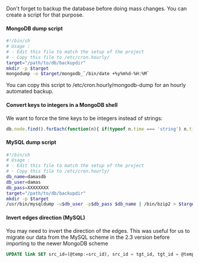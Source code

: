 Don't forget to backup the database before doing mass changes. You can create a script for that purpose.

#### MongoDB dump script
```sh
#!/bin/sh
# Usage :
# - Edit this file to match the setup of the project
# - Copy this file to /etc/cron.hourly/
target="/path/to/db/backupdir"
mkdir -p $target
mongodump -o $target/mongodb_`/bin/date +%y%m%d-%H:%M`
```
You can copy this script to /etc/cron.hourly/mongodb-dump for an hourly automated backup.

#### Convert keys to integers in a MongoDB shell
We want to force the time keys to be integers instead of strings:
```js
db.node.find().forEach(function(n){ if(typeof n.time === 'string') n.time = new NumberInt(n.time); db.node.save(n)})
```

#### MySQL dump script
```sh
#!/bin/sh
# Usage :
# - Edit this file to match the setup of the project
# - Copy this file to /etc/cron.hourly/
db_name=damasdb
db_user=damas
db_pass=XXXXXXXX
target="/path/to/db/backupdir"
mkdir -p $target
/usr/bin/mysqldump -u$db_user -p$db_pass $db_name | /bin/bzip2 > $target/${db_name}_`/bin/date +%y%m%d-%H:%M`.sql.bz2
```

#### Invert edges direction (MySQL)
You may need to invert the direction of the edges. This was useful for us to migrate our data from the MySQL scheme in the 2.3 version before importing to the newer MongoDB scheme 
```SQL
UPDATE link SET src_id=(@temp:=src_id), src_id = tgt_id, tgt_id = @temp;
```

